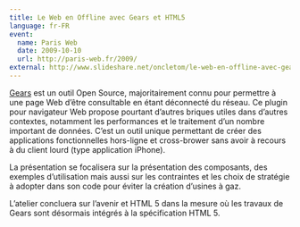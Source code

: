 ```yaml
---
title: Le Web en Offline avec Gears et HTML5
language: fr-FR
event:
  name: Paris Web
  date: 2009-10-10
  url: http://paris-web.fr/2009/
external: http://www.slideshare.net/oncletom/le-web-en-offline-avec-gears-et-html5-2183309
---
```


[Gears](http://tools.google.com/gears/) est un outil Open Source, majoritairement connu pour permettre à une page Web d’être consultable en étant déconnecté du réseau. Ce plugin pour navigateur Web propose pourtant d’autres briques utiles dans d’autres contextes, notamment les performances et le traitement d’un nombre important de données. C’est un outil unique permettant de créer des applications fonctionnelles hors-ligne et cross-brower sans avoir à recours à du client lourd (type application iPhone).

La présentation se focalisera sur la présentation des composants, des exemples d’utilisation mais aussi sur les contraintes et les choix de stratégie à adopter dans son code pour éviter la création d’usines à gaz.

L’atelier concluera sur l’avenir et HTML 5 dans la mesure où les travaux de Gears sont désormais intégrés à la spécification HTML 5.